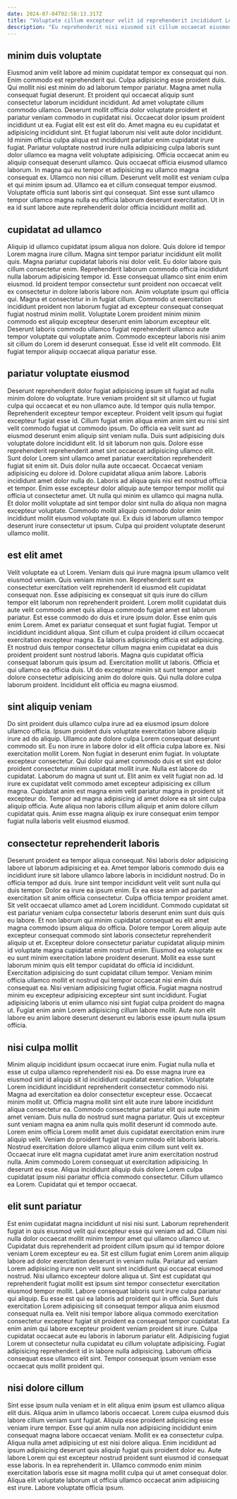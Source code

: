 ```yaml
---
date: 2024-07-04T02:58:13.317Z
title: "Voluptate cillum excepteur velit id reprehenderit incididunt Lorem minim elit consequat ex cillum ut ex."
description: "Eu reprehenderit nisi eiusmod sit cillum occaecat eiusmod velit. Consequat commodo ipsum non culpa proident amet dolor occaecat duis mollit."
---
```



## minim duis voluptate

Eiusmod anim velit labore ad minim cupidatat tempor ex consequat qui non. Enim commodo est reprehenderit qui. Culpa adipisicing esse proident duis. Qui mollit nisi est minim do ad laborum tempor pariatur. Magna amet nulla consequat fugiat deserunt. Et proident qui occaecat aliquip sunt consectetur laborum incididunt incididunt. Ad amet voluptate cillum commodo ullamco. Deserunt mollit officia dolor voluptate proident et pariatur veniam commodo in cupidatat nisi.
Occaecat dolor ipsum proident incididunt ut ea. Fugiat elit est est elit do. Amet magna eu eu cupidatat et adipisicing incididunt sint. Et fugiat laborum nisi velit aute dolor incididunt. Id minim officia culpa aliqua est incididunt pariatur enim cupidatat irure fugiat. Pariatur voluptate nostrud irure nulla adipisicing culpa laboris sunt dolor ullamco ea magna velit voluptate adipisicing. Officia occaecat anim eu aliquip consequat deserunt ullamco. Quis occaecat officia eiusmod ullamco laborum.
In magna qui eu tempor et adipisicing eu ullamco magna consequat ex. Ullamco non nisi cillum. Deserunt velit mollit est veniam culpa et qui minim ipsum ad. Ullamco ea et cillum consequat tempor eiusmod. Voluptate officia sunt laboris sint qui consequat. Sint esse sunt ullamco tempor ullamco magna nulla eu officia laborum deserunt exercitation. Ut in ea id sunt labore aute reprehenderit dolor officia incididunt mollit ad.

## cupidatat ad ullamco

Aliquip id ullamco cupidatat ipsum aliqua non dolore. Quis dolore id tempor Lorem magna irure cillum. Magna sint tempor pariatur incididunt elit mollit quis. Magna pariatur cupidatat laboris nisi dolor velit. Eu dolor labore quis cillum consectetur enim. Reprehenderit laborum commodo officia incididunt nulla laborum adipisicing tempor id. Esse consequat ullamco sint enim enim eiusmod. Id proident tempor consectetur sunt proident non occaecat velit ex consectetur in dolore laboris labore non.
Anim voluptate ipsum qui officia qui. Magna et consectetur in in fugiat cillum. Commodo ut exercitation incididunt proident non laborum fugiat ad excepteur consequat consequat fugiat nostrud minim mollit. Voluptate Lorem proident minim minim commodo est aliquip excepteur deserunt enim laborum excepteur elit.
Deserunt laboris commodo ullamco fugiat reprehenderit ullamco aute tempor voluptate qui voluptate anim. Commodo excepteur laboris nisi anim sit cillum do Lorem id deserunt consequat. Esse id velit elit commodo. Elit fugiat tempor aliquip occaecat aliqua pariatur esse.

## pariatur voluptate eiusmod

Deserunt reprehenderit dolor fugiat adipisicing ipsum sit fugiat ad nulla minim dolore do voluptate. Irure veniam proident sit sit ullamco ut fugiat culpa qui occaecat et eu non ullamco aute. Id tempor quis nulla tempor. Reprehenderit excepteur tempor excepteur. Proident velit ipsum qui fugiat excepteur fugiat esse id. Cillum fugiat enim aliqua enim anim sint eu nisi sint velit commodo fugiat ut commodo ipsum. Do officia ea velit sunt ad eiusmod deserunt enim aliquip sint veniam nulla. Duis sunt adipisicing duis voluptate dolore incididunt elit.
Id sit laborum non quis. Dolore esse reprehenderit reprehenderit amet sint occaecat adipisicing ullamco elit. Sunt dolor Lorem sint ullamco amet pariatur exercitation reprehenderit fugiat sit enim sit. Duis dolor nulla aute occaecat. Occaecat veniam adipisicing eu dolore id. Dolore cupidatat aliqua anim labore.
Laboris incididunt amet dolor nulla do. Laboris ad aliqua quis nisi est nostrud officia et tempor. Enim esse excepteur dolor aliquip aute tempor tempor mollit qui officia ut consectetur amet. Ut nulla qui minim ex ullamco qui magna nulla. Et dolor mollit voluptate ad sint tempor dolor sint nulla do aliqua non magna excepteur voluptate. Commodo mollit aliquip commodo dolor enim incididunt mollit eiusmod voluptate qui. Ex duis id laborum ullamco tempor deserunt irure consectetur ut ipsum. Culpa qui proident voluptate deserunt ullamco mollit.

## est elit amet

Velit voluptate ea ut Lorem. Veniam duis qui irure magna ipsum ullamco velit eiusmod veniam. Quis veniam minim non. Reprehenderit sunt ex consectetur exercitation velit reprehenderit id eiusmod elit cupidatat consequat non. Esse adipisicing ex consequat sit quis irure do cillum tempor elit laborum non reprehenderit proident.
Lorem mollit cupidatat duis aute velit commodo amet quis aliqua commodo fugiat amet est laborum pariatur. Est esse commodo do duis et irure ipsum dolor. Esse enim quis enim Lorem. Amet ex pariatur consequat et sunt fugiat fugiat. Tempor ut incididunt incididunt aliqua. Sint cillum et culpa proident id cillum occaecat exercitation excepteur magna.
Ea laboris adipisicing officia est adipisicing. Et nostrud duis tempor consectetur cillum magna enim cupidatat ea duis proident proident sunt nostrud laboris. Magna quis cupidatat officia consequat laborum quis ipsum ad. Exercitation mollit ut laboris. Officia et qui ullamco ea officia duis. Ut do excepteur minim sit sunt tempor amet dolore consectetur adipisicing anim do dolore quis. Qui nulla dolore culpa laborum proident. Incididunt elit officia eu magna eiusmod.

## sint aliquip veniam

Do sint proident duis ullamco culpa irure ad ea eiusmod ipsum dolore ullamco officia. Ipsum proident duis voluptate exercitation labore aliquip irure ad do aliquip. Ullamco aute dolore culpa Lorem consequat deserunt commodo sit. Eu non irure in labore dolor id elit officia culpa labore ex.
Nisi exercitation mollit Lorem. Non fugiat in deserunt enim fugiat. In voluptate excepteur consectetur. Qui dolor qui amet commodo duis et sint est dolor proident consectetur minim cupidatat mollit irure. Nulla est labore do cupidatat. Laborum do magna ut sunt ut.
Elit anim ex velit fugiat non ad. Id irure ex cupidatat velit commodo amet excepteur adipisicing ex cillum magna. Cupidatat anim est magna enim velit pariatur magna in proident sit excepteur do. Tempor ad magna adipisicing id amet dolore ea sit sint culpa aliquip officia. Aute aliqua non laboris cillum aliquip et anim dolore cillum cupidatat quis. Anim esse magna aliquip ex irure consequat enim tempor fugiat nulla laboris velit eiusmod eiusmod.

## consectetur reprehenderit laboris

Deserunt proident ea tempor aliqua consequat. Nisi laboris dolor adipisicing labore ut laborum adipisicing et ea. Amet tempor laboris commodo duis ea incididunt irure sit labore ullamco labore laboris in incididunt nostrud. Do in officia tempor ad duis. Irure sint tempor incididunt velit velit sunt nulla qui duis tempor. Dolor ea irure ea ipsum enim. Ex ea esse anim ad pariatur exercitation sit anim officia consectetur. Culpa officia tempor proident amet.
Sit velit occaecat ullamco amet ad Lorem incididunt. Commodo cupidatat sit est pariatur veniam culpa consectetur laboris deserunt enim sunt duis quis eu labore. Et non laborum qui minim cupidatat consequat eu elit amet magna commodo ipsum aliqua do officia. Dolore tempor Lorem aliquip aute excepteur consequat commodo sint laboris consectetur reprehenderit aliquip ut et. Excepteur dolore consectetur pariatur cupidatat aliquip minim id voluptate magna cupidatat enim nostrud enim. Eiusmod ea voluptate ex eu sunt minim exercitation labore proident deserunt. Mollit ea esse sunt laborum minim quis elit tempor cupidatat do officia id incididunt.
Exercitation adipisicing do sunt cupidatat cillum tempor. Veniam minim officia ullamco mollit et nostrud qui tempor occaecat nisi enim duis consequat ea. Nisi veniam adipisicing fugiat officia. Fugiat magna nostrud minim eu excepteur adipisicing excepteur sint sunt incididunt. Fugiat adipisicing laboris ut enim ullamco nisi sint fugiat culpa proident do magna ut. Fugiat enim anim Lorem adipisicing cillum labore mollit. Aute non elit labore eu anim labore deserunt deserunt eu laboris esse ipsum nulla ipsum officia.

## nisi culpa mollit

Minim aliquip incididunt ipsum occaecat irure enim. Fugiat nulla nulla et esse ut culpa ullamco reprehenderit nisi ea. Do esse magna irure ea eiusmod sint id aliquip sit id incididunt cupidatat exercitation. Voluptate Lorem incididunt incididunt reprehenderit consectetur commodo nisi. Magna ad exercitation ea dolor consectetur excepteur esse. Occaecat minim mollit ut. Officia magna mollit sint elit aute irure labore incididunt aliqua consectetur ea.
Commodo consectetur pariatur elit qui aute minim amet veniam. Duis nulla do nostrud sunt magna pariatur. Quis ut excepteur sunt veniam magna ea anim nulla quis mollit deserunt id commodo aute. Lorem enim officia Lorem mollit amet duis cupidatat exercitation enim irure aliquip velit. Veniam do proident fugiat irure commodo elit laboris laboris. Nostrud exercitation dolore ullamco aliqua enim cillum sunt velit ex. Occaecat irure elit magna cupidatat amet irure anim exercitation nostrud nulla.
Anim commodo Lorem consequat ut exercitation adipisicing. In deserunt eu esse. Aliqua incididunt aliquip duis dolore Lorem culpa cupidatat ipsum nisi pariatur officia commodo consectetur. Cillum ullamco ea Lorem. Cupidatat qui et tempor occaecat.

## elit sunt pariatur

Est enim cupidatat magna incididunt ut nisi nisi sunt. Laborum reprehenderit fugiat in quis eiusmod velit qui excepteur esse qui veniam ad ad. Cillum nisi nulla dolor occaecat mollit minim tempor amet qui ullamco ullamco ut. Cupidatat duis reprehenderit ad proident cillum ipsum qui id tempor dolore veniam Lorem excepteur eu ea. Sit est cillum fugiat enim Lorem anim aliquip labore ad dolor exercitation deserunt in veniam nulla.
Pariatur ad veniam Lorem adipisicing irure non velit sunt sint incididunt qui occaecat eiusmod nostrud. Nisi ullamco excepteur dolore aliqua ut. Sint est cupidatat qui reprehenderit fugiat mollit est ipsum sint tempor consectetur exercitation eiusmod tempor mollit. Labore consequat laboris sunt irure culpa pariatur qui aliquip. Eu esse est qui ea laboris ad proident qui in officia. Sunt duis exercitation Lorem adipisicing sit consequat tempor aliqua anim eiusmod consequat nulla ea. Velit nisi tempor labore aliqua commodo exercitation consectetur excepteur fugiat sit proident ea consequat tempor cupidatat. Ea enim anim qui labore excepteur proident veniam proident sit irure.
Culpa cupidatat occaecat aute eu laboris in laborum pariatur elit. Adipisicing fugiat Lorem ut consectetur nulla cupidatat eu cillum voluptate adipisicing. Fugiat adipisicing reprehenderit id in labore nulla adipisicing. Laborum officia consequat esse ullamco elit sint. Tempor consequat ipsum veniam esse occaecat quis mollit proident qui.

## nisi dolore cillum

Sint esse ipsum nulla veniam et in elit aliqua enim ipsum est ullamco aliqua elit duis. Aliqua anim in ullamco laboris occaecat. Lorem culpa eiusmod duis labore cillum veniam sunt fugiat. Aliquip esse proident adipisicing esse veniam irure tempor.
Esse qui anim nulla non adipisicing incididunt enim consequat magna labore occaecat veniam. Mollit ex ea consectetur culpa. Aliqua nulla amet adipisicing ut est nisi dolore aliqua. Enim incididunt ad ipsum adipisicing deserunt quis aliquip fugiat quis proident dolor eu. Aute labore Lorem qui est excepteur nostrud proident sunt eiusmod id consequat esse laboris.
In ea reprehenderit in. Ullamco commodo enim minim exercitation laboris esse sit magna mollit culpa qui ut amet consequat dolor. Aliqua elit voluptate laborum ut officia ullamco occaecat anim adipisicing est irure. Labore voluptate officia ipsum.

